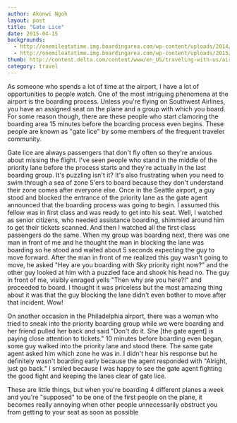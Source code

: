 ```yaml
---
author: Akonwi Ngoh
layout: post
title: "Gate Lice"
date: 2015-04-15
backgrounds:
  - http://onemileatatime.img.boardingarea.com/wp-content/uploads/2014/11/Al-Mourjan-Lounge-Doha-72.jpg
  - http://onemileatatime.img.boardingarea.com/wp-content/uploads/2015/01/Singapore-Airlines-Private-Room-48.jpg
thumb: http://content.delta.com/content/www/en_US/traveling-with-us/airports-and-aircraft/Aircraft.damAsset.20140422T1922060050400.html/content/dam/delta-www/hero/hero-b/brand-delta-aircraft-1.jpg
category: travel
---
```


As someone who spends a lot of time at the airport, I have a lot of opportunities to people watch. One of the most intriguing phenomena at the airport is the boarding process. Unless you're flying on Southwest Airlines, you have an assigned seat on the plane and a group with which you board. For some reason though, there are these people who start clamoring the boarding area 15 minutes before the boarding process even begins. These people are known as "gate lice" by some members of the frequent traveler community.

Gate lice are always passengers that don't fly often so they're anxious about missing the flight. I've seen people who stand in the middle of the priority lane before the process starts and they're actually in the last boarding group. It's puzzling isn't it? It's also frustrating when you need to swim through a sea of zone 5'ers to board because they don't understand their zone comes after everyone else. Once in the Seattle airport, a guy stood and blocked the entrance of the priority lane as the gate agent announced that the boarding process was going to begin. I assumed this fellow was in first class and was ready to get into his seat. Well, I watched as senior citizens, who needed assistance boarding, shimmied around him to get their tickets scanned. And then I watched all the first class passengers do the same. When my group was boarding next, there was one man in front of me and he thought the man in blocking the lane was boarding so he stood and waited about 5 seconds expecting the guy to move forward. After the man in front of me realized this guy wasn't going to move, he asked "Hey are you boarding with Sky priority right now?" and the other guy looked at him with a puzzled face and shook his head no. The guy in front of me, visibly enraged yells "Then why are you here?!" and proceeded to board. I thought it was priceless but the most amazing thing about it was that the guy blocking the lane didn't even bother to move after that incident. Wow!

On another occasion in the Philadelphia airport, there was a woman who tried to sneak into the priority boarding group while we were boarding and her friend pulled her back and said "Don't do it. She [the gate agent] is paying close attention to tickets." 10 minutes before boarding even began, some guy walked into the priority lane and stood there. The same gate agent asked him which zone he was in. I didn't hear his response but he definitely wasn't boarding early because the agent responded with "Alright, just go back." I smiled because I was happy to see the gate agent fighting the good fight and keeping the lanes clear of gate lice.

These are little things, but when you're boarding 4 different planes a week and you're "supposed" to be one of the first people on the plane, it becomes really annoying when other people unnecessarily obstruct you from getting to your seat as soon as possible

